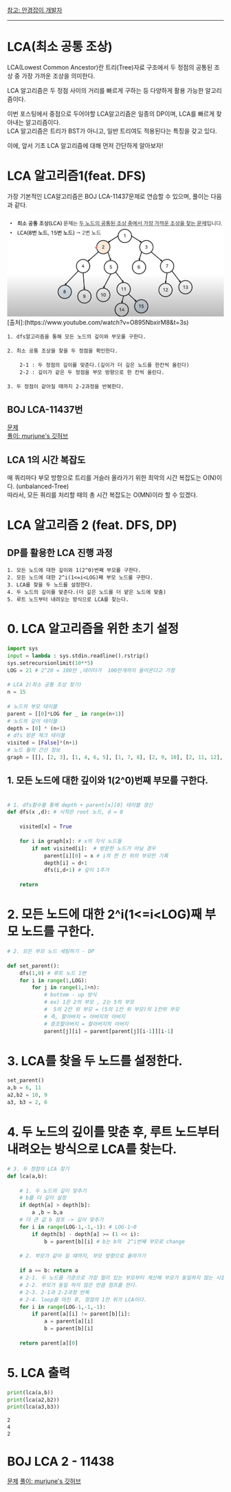 [참고: 안경잡이 개발자](https://blog.naver.com/PostView.naver?blogId=ndb796&logNo=221282478466)    

---
# LCA(최소 공통 조상)

LCA(Lowest Common Ancestor)란 트리(Tree)자료 구조에서 두 정점의 공통된 조상 중 가장 가까운 조상을 의미한다.  

LCA 알고리즘은 두 정점 사이의 거리를 빠르게 구하는 등 다양하게 활용 가능한 알고리즘이다.  

이번 포스팅에서 중점으로 두어야할 LCA알고리즘은 일종의 DP이며, LCA를 빠르게 찾아내는 알고리즘이다.  
LCA 알고리즘은 트리가 BST가 아니고, 일반 트리여도 적용된다는 특징을 갖고 있다.

이에, 앞서 기초 LCA 알고리즘에 대해 먼저 간단하게 알아보자!

# LCA 알고리즘1(feat. DFS)

가장 기본적인 LCA알고리즘은 BOJ LCA-11437문제로 연습할 수 있으며, 풀이는 다음과 같다.

<img width = "600" src = "img1.jpg">
[출처]:(https://www.youtube.com/watch?v=O895NbxirM8&t=3s)

```
1. dfs알고리즘을 통해 모든 노드의 깊이와 부모를 구한다.  

2. 최소 공통 조상을 찾을 두 정점을 확인한다.

    2-1 : 두 정점의 깊이를 맞춘다.(깊이가 더 깊은 노드를 한칸씩 올린다)
    2-2 : 깊이가 같은 두 정점을 부모 방향으로 한 칸씩 올린다.  
    
3. 두 정점이 같아질 때까지 2-2과정을 반복한다.
```

## BOJ LCA-11437번

[문제](https://www.acmicpc.net/problem/11437)  
[풀이: murjune's 깃허브](https://github.com/murjune/today_junelog/blob/main/algorithm/LCA/lca_1.md)  

## LCA 1의 시간 복잡도

매 쿼리마다 부모 방향으로 트리를 거슬러 올라가기 위한 최악의 시간 복잡도는 O(N)이다. (unbalanced-Tree)  
따라서, 모든 쿼리를 처리할 때의 총 시간 복잡도는  O(MN)이라 할 수 있겠다.

# LCA 알고리즘 2 (feat. DFS, DP)

## DP를 활용한 LCA 진행 과정

```
1. 모든 노드에 대한 깊이와 1(2^0)번째 부모를 구한다.
2. 모든 노드에 대한 2^i(1<=i<LOG)째 부모 노드를 구한다.  
3. LCA를 찾을 두 노드를 설정한다.
4. 두 노드의 깊이를 맞춘다.(더 깊은 노드를 더 얕은 노드에 맞춤)
5. 루트 노드부터 내려오는 방식으로 LCA를 찾는다.
```

# 0. LCA 알고리즘을 위한 초기 설정


```python
import sys
input = lambda : sys.stdin.readline().rstrip()
sys.setrecursionlimit(10**5)
LOG = 21 # 2^20 = 100만 ,데이터가  100만개까지 들어온다고 가정

# LCA 2(최소 공통 조상 찾기)
n = 15

# 노드의 부모 테이블
parent = [[0]*LOG for _ in range(n+1)]
# 노드의 깊이 테이블
depth = [0] * (n+1)
# dfs 방문 체크 테이블
visited = [False]*(n+1)
# 노드 들의 간선 정보
graph = [[], [2, 3], [1, 4, 6, 5], [1, 7, 8], [2, 9, 10], [2, 11, 12], [2], [3, 13, 14], [3], [4], [4], [5, 15], [5], [7], [7], [11]]

```

## 1. 모든 노드에 대한 깊이와 1(2^0)번째 부모를 구한다.


```python

# 1. dfs함수를 통해 depth + parent[x][0] 테이블 갱신
def dfs(x ,d): # 시작은 root 노드, d = 0

    visited[x] = True

    for i in graph[x]: # x의 자식 노드들
        if not visited[i]:  # 방문한 노드가 아닐 경우
            parent[i][0] = x # i의 한 칸 위의 부모만 기록
            depth[i] = d+1
            dfs(i,d+1) # 깊이 1추가

    return
```

# 2. 모든 노드에 대한 2^i(1<=i<LOG)째 부모 노드를 구한다. 


```python
# 2. 모든 부모 노드 세팅하기 - DP

def set_parent():
    dfs(1,0) # 루트 노드 1번
    for i in range(1,LOG):
        for j in range(1,1+n):
            # bottom - up 방식
            # ex) 1은 2의 부모 , 2는 5의 부모
            #  5의 2칸 위 부모 = (5의 1칸 위 부모)의 1칸위 부모
            # 즉, 할아버지 = 아버지의 아버지
            # 증조할아버지 = 할아버지의 아버지
            parent[j][i] = parent[parent[j][i-1]][i-1]
```

# 3. LCA를 찾을 두 노드를 설정한다.


```python
set_parent()
a,b = 6, 11
a2,b2 = 10, 9
a3, b3 = 2, 6
```

# 4. 두 노드의 깊이를 맞춘 후, 루트 노드부터 내려오는 방식으로 LCA를 찾는다.


```python
# 3. 두 정점의 LCA 찾기
def lca(a,b):

    # 1. 두 노드의 깊이 맞추기
    # b를 더 깊이 설정
    if depth[a] > depth[b]:
        a ,b = b,a
    # 더 큰 값 b 점프 -> 깊이 맞추기
    for i in range(LOG-1,-1,-1): # LOG-1~0
        if depth[b] - depth[a] >= (1 << i):
            b = parent[b][i] # b는 b의  2^i번째 부모로 change

    # 2. 부모가 같아 질 때까지, 부모 방향으로 올라가기

    if a == b: return a
    # 2-1. 두 노드를 기준으로 가장 멀리 있는 부모부터 계산해 부모가 동일하지 않는 시점을 찾는다.
    # 2-2. 부모가 동일 하지 않은 만큼 점프를 한다.
    # 2-3. 2-1과 2-2과정 반복
    # 2-4. loop를 마친 후, 정점의 1칸 위가 LCA이다.
    for i in range(LOG-1,-1,-1):
        if parent[a][i] != parent[b][i]:
            a = parent[a][i]
            b = parent[b][i]

    return parent[a][0]

```

# 5. LCA 출력


```python
print(lca(a,b))
print(lca(a2,b2))
print(lca(a3,b3))
```

    2
    4
    2


# BOJ LCA 2 - 11438
[문제](https://www.acmicpc.net/problem/11438)
[풀이: murjune's 깃허브](https://github.com/murjune/today_junelog/blob/main/algorithm/LCA/lca_2.md)
